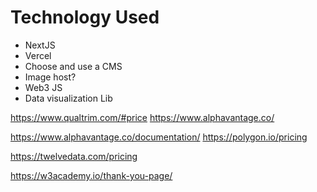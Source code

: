 # Technology Used
- NextJS
- Vercel
- Choose and use a CMS
- Image host?
- Web3 JS
- Data visualization Lib


https://www.qualtrim.com/#price
https://www.alphavantage.co/

https://www.alphavantage.co/documentation/
https://polygon.io/pricing

https://twelvedata.com/pricing

https://w3academy.io/thank-you-page/